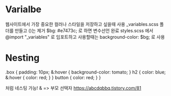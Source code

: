 # Varialbe

웹사이트에서 가장 중요한 컬러나 스타일을 저장하고 싶을때 사용
\_variables.scss 폴더를 만들고 (\)는 제거
$bg: #e7473c; 로 하면 변수선언 완료
styles.scss 에서 @import "\_variables" 로 임포트하고 사용할때는 background-color: $bg; 로 사용

# Nesting

.box {
padding: 10px;
&:hover {
background-color: tomato;
}
h2 {
color: blue;
&:hover {
color: red;
}
}
button {
color: red;
}
}

처럼 네스팅 가능!
& => 부모 선택자 https://abcdqbbq.tistory.com/81
